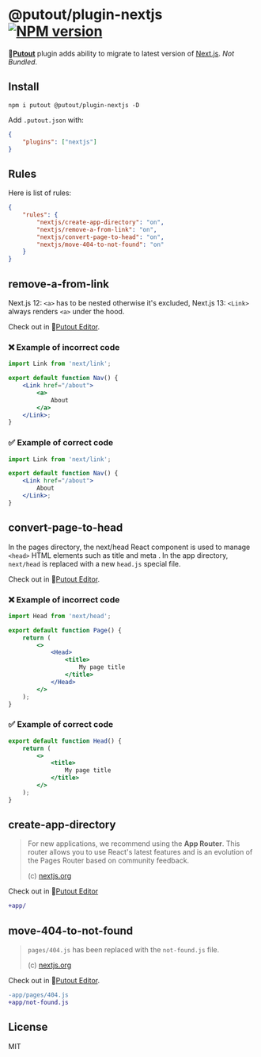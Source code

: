 # @putout/plugin-nextjs [![NPM version][NPMIMGURL]][NPMURL]

[NPMIMGURL]: https://img.shields.io/npm/v/@putout/plugin-nextjs.svg?style=flat&longCache=true
[NPMURL]: https://npmjs.org/package/@putout/plugin-nextjs "npm"

🐊[**Putout**](https://github.com/coderaiser/putout) plugin adds ability to migrate to latest version of [Next.js](https://beta.nextjs.org/docs/upgrade-guide#migrating-from-pages-to-app). *Not Bundled*.

## Install

```
npm i putout @putout/plugin-nextjs -D
```

Add `.putout.json` with:

```json
{
    "plugins": ["nextjs"]
}
```

## Rules

Here is list of rules:

```json
{
    "rules": {
        "nextjs/create-app-directory": "on",
        "nextjs/remove-a-from-link": "on",
        "nextjs/convert-page-to-head": "on",
        "nextjs/move-404-to-not-found": "on"
    }
}
```

## remove-a-from-link

Next.js 12: `<a>` has to be nested otherwise it's excluded, Next.js 13: `<Link>` always renders `<a>` under the hood.

Check out in 🐊[Putout Editor](https://putout.cloudcmd.io/#/gist/261a315b2f1660be26f27229b9ac62b4/87b0ba6f123ef0fb7aa3e89b5fee33beedea83fe).

### ❌ Example of incorrect code

```jsx
import Link from 'next/link';

export default function Nav() {
    <Link href="/about">
        <a>
            About
        </a>
    </Link>;
}
```

### ✅ Example of correct code

```jsx
import Link from 'next/link';

export default function Nav() {
    <Link href="/about">
        About
    </Link>;
}
```

## convert-page-to-head

In the pages directory, the next/head React component is used to manage `<head>` HTML elements such as title and meta . In the app directory, `next/head` is replaced with a new `head.js` special file.

Check out in 🐊[Putout Editor](https://putout.cloudcmd.io/#/gist/81a2a85e4550ba4cddc688fef9570f7a/6aa066348a6124a7a6681f46105586acbeb9eb65).

### ❌ Example of incorrect code

```jsx
import Head from 'next/head';

export default function Page() {
    return (
        <>
            <Head>
                <title>
                    My page title
                </title>
            </Head>
        </>
    );
}
```

### ✅ Example of correct code

```jsx
export default function Head() {
    return (
        <>
            <title>
                My page title
            </title>
        </>
    );
}
```

## create-app-directory

> For new applications, we recommend using the **App Router**. This router allows you to use React's latest features and is an evolution of the Pages Router based on community feedback.
>
> (c) [nextjs.org](https://nextjs.org/docs/app/building-your-application/upgrading/app-router-migration)

Check out in 🐊[Putout Editor](https://putout.cloudcmd.io/#/gist/fe8ac935f041f836191cb90aa861d8ac/d9c9d0d9b657897f71145bef729a2399b7e19438)

```diff
+app/
```

## move-404-to-not-found

> `pages/404.js` has been replaced with the `not-found.js` file.
>
> (c) [nextjs.org](https://nextjs.org/docs/app/building-your-application/upgrading/app-router-migration)

Check out in 🐊[Putout Editor](https://putout.cloudcmd.io/#/gist/9ac3f7f910bc13e48097c7a5411908b9/5e81896d24186364302f8967637e998df7e8b755).

```diff
-app/pages/404.js
+app/not-found.js
```

## License

MIT
